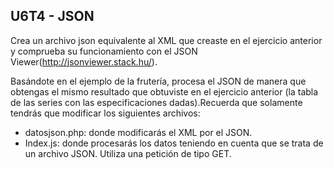 ## U6T4 - JSON

Crea un archivo json equivalente al XML que creaste en el ejercicio anterior y comprueba su funcionamiento con el JSON Viewer(http://jsonviewer.stack.hu/).

Basándote en el ejemplo de la frutería, procesa el JSON de manera que obtengas el mismo resultado que obtuviste en el ejercicio anterior (la tabla de las series con las especificaciones dadas).Recuerda que solamente tendrás que modificar los siguientes archivos:

- datosjson.php: donde modificarás el XML por el JSON.
- Index.js: donde procesarás los datos teniendo en cuenta que se trata de un archivo JSON.
  Utiliza una petición de tipo GET.
